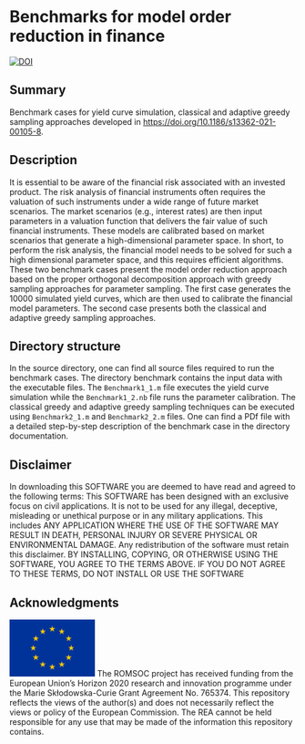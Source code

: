 # Benchmarks for model order reduction in finance
[![DOI](https://zenodo.org/badge/DOI/10.5281/zenodo.5171809.svg)](https://doi.org/10.5281/zenodo.5171809)

## Summary
Benchmark cases for yield curve simulation, classical and adaptive greedy sampling approaches developed in https://doi.org/10.1186/s13362-021-00105-8.

## Description
It is essential to be aware of the financial risk associated with an invested product. The risk analysis of financial instruments often requires the valuation of such instruments under a wide range of future market scenarios. The market scenarios (e.g., interest rates) are then input parameters in a valuation function that delivers the fair value of such financial instruments.  These models are calibrated based on market scenarios that generate a high-dimensional parameter space. In short, to perform the risk analysis, the financial model needs to be solved for such a high dimensional parameter space, and this requires efficient algorithms. These two benchmark cases present the model order reduction approach based on the proper orthogonal decomposition approach with greedy sampling approaches for parameter sampling. The first case generates the 10000 simulated yield curves, which are then used to calibrate the financial model parameters. The second case presents both the classical and adaptive greedy sampling approaches.

## Directory structure
In the source directory, one can find all source files required to run the benchmark cases. The directory benchmark contains the input data with the executable files. The ``Benchmark1_1.m`` file executes the yield curve simulation while the ``Benchmark1_2.nb`` file runs the parameter calibration. The classical greedy and adaptive greedy sampling techniques can be executed using ``Benchmark2_1.m`` and ``Benchmark2_2.m`` files. One can find a PDf file with a detailed step-by-step description of the benchmark case in the directory documentation.

## Disclaimer
In downloading this SOFTWARE you are deemed to have read and agreed to the following terms:
This SOFTWARE has been designed with an exclusive focus on civil applications. It is not to be used
for any illegal, deceptive, misleading or unethical purpose or in any military applications. This includes ANY APPLICATION WHERE THE USE OF THE SOFTWARE MAY RESULT IN DEATH,
PERSONAL INJURY OR SEVERE PHYSICAL OR ENVIRONMENTAL DAMAGE. Any redistribution of the software must retain this disclaimer. BY INSTALLING, COPYING, OR OTHERWISE
USING THE SOFTWARE, YOU AGREE TO THE TERMS ABOVE. IF YOU DO NOT AGREE TO
THESE TERMS, DO NOT INSTALL OR USE THE SOFTWARE

## Acknowledgments
<img src="/images/EU_Flag.png" alt="EU Flag"  width="150" height="100" />
The ROMSOC project has received funding from the European Union’s Horizon 2020 research and innovation programme under the Marie Skłodowska-Curie Grant Agreement No. 765374.
This repository reflects the views of the author(s) and does not necessarily reflect the views or policy of the European Commission. The REA cannot be held responsible for any use that may be made of the information this repository contains.
